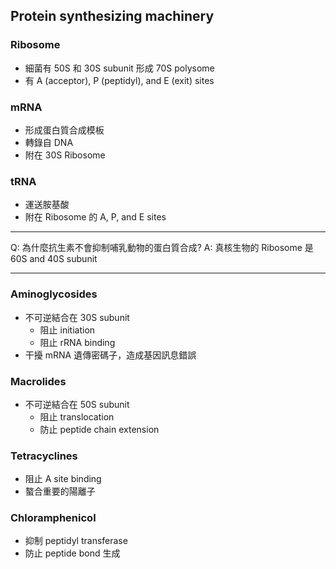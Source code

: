 ## Protein synthesizing machinery
### Ribosome
- 細菌有 50S 和 30S subunit 形成 70S polysome
- 有 A (acceptor), P (peptidyl), and E (exit) sites
### mRNA
- 形成蛋白質合成模板
- 轉錄自 DNA
- 附在 30S Ribosome
### tRNA
- 運送胺基酸
- 附在 Ribosome 的 A, P, and E sites
---
Q: 為什麼抗生素不會抑制哺乳動物的蛋白質合成?
A: 真核生物的 Ribosome 是 60S and 40S subunit

---
### Aminoglycosides
- 不可逆結合在 30S subunit 
	- 阻止 initiation 
	- 阻止 rRNA binding
- 干擾 mRNA 遺傳密碼子，造成基因訊息錯誤
### Macrolides
- 不可逆結合在 50S subunit
	- 阻止 translocation
	- 防止 peptide chain extension
### Tetracyclines
- 阻止 A site binding
- 螯合重要的陽離子
### Chloramphenicol
- 抑制 peptidyl transferase
- 防止 peptide bond 生成